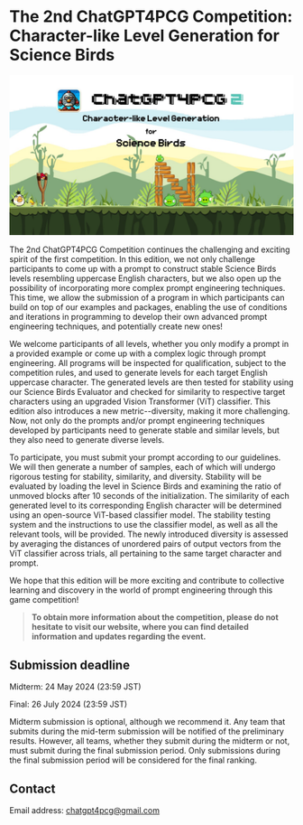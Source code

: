 # The 2nd ChatGPT4PCG Competition: Character-like Level Generation for Science Birds

![image](https://github.com/chatgpt4pcg/chatgpt4pcg.github.io/blob/main/public/images/logo.jpg?raw=true)

The 2nd ChatGPT4PCG Competition continues the challenging and exciting spirit of the first competition. In this edition, we not only challenge participants to come up with a prompt to construct stable Science Birds levels resembling uppercase English characters, but we also open up the possibility of incorporating more complex prompt engineering techniques. This time, we allow the submission of a program in which participants can build on top of our examples and packages, enabling the use of conditions and iterations in programming to develop their own advanced prompt engineering techniques, and potentially create new ones!

We welcome participants of all levels, whether you only modify a prompt in a provided example or come up with a complex logic through prompt engineering. All programs will be inspected for qualification, subject to the competition rules, and used to generate levels for each target English uppercase character. The generated levels are then tested for stability using our Science Birds Evaluator and checked for similarity to respective target characters using an upgraded Vision Transformer (ViT) classifier. This edition also introduces a new metric--diversity, making it more challenging. Now, not only do the prompts and/or prompt engineering techniques developed by participants need to generate stable and similar levels, but they also need to generate diverse levels.

To participate, you must submit your prompt according to our guidelines. We will then generate a number of samples, each of which will undergo rigorous testing for stability, similarity, and diversity. Stability will be evaluated by loading the level in Science Birds and examining the ratio of unmoved blocks after 10 seconds of the initialization. The similarity of each generated level to its corresponding English character will be determined using an open-source ViT-based classifier model. The stability testing system and the instructions to use the classifier model, as well as all the relevant tools, will be provided. The newly introduced diversity is assessed by averaging the distances of unordered pairs of output vectors from the ViT classifier across trials, all pertaining to the same target character and prompt.

We hope that this edition will be more exciting and contribute to collective learning and discovery in the world of prompt engineering through this game competition!

> __To obtain more information about the competition, please do not hesitate to visit our website, where you can find detailed information and updates regarding the event.__

## Submission deadline

Midterm: 24 May 2024 (23:59 JST)

Final: 26 July 2024 (23:59 JST)

Midterm submission is optional, although we recommend it. Any team that submits during the mid-term submission will be notified of the preliminary results. However, all teams, whether they submit during the midterm or not, must submit during the final submission period. Only submissions during the final submission period will be considered for the final ranking.

## Contact

Email address: <chatgpt4pcg@gmail.com>